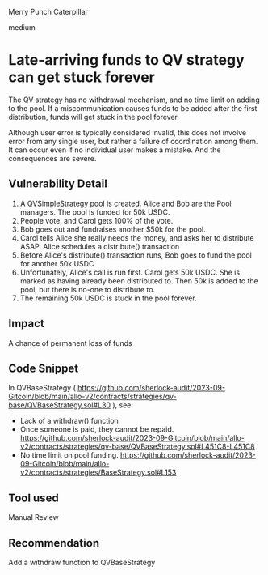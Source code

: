 Merry Punch Caterpillar

medium

# Late-arriving  funds to QV strategy can get stuck forever

The QV strategy has no withdrawal mechanism, and no time limit on adding to the pool. If a miscommunication causes funds to be added after the first distribution,  funds will get stuck in the pool forever.

Although user error is typically considered invalid, this does not involve error from any single user, but rather a failure of coordination among them. It can occur even if no individual user makes a mistake. And the consequences are severe.

## Vulnerability Detail

1. A QVSimpleStrategy pool is created. Alice and Bob are the Pool managers. The pool is funded for 50k USDC.
2. People vote, and Carol gets 100% of the vote.
3. Bob goes out and fundraises another $50k for the pool.
4. Carol tells Alice she really needs the money, and asks her to distribute ASAP. Alice schedules a distribute() transaction
5. Before Alice's distribute() transaction runs, Bob goes to fund the pool for another 50k USDC
6. Unfortunately, Alice's call is run first. Carol gets 50k USDC. She is marked as having already been distributed to. Then 50k is added to the pool, but there is no-one to distribute to.
7. The remaining 50k USDC is stuck in the pool forever.

## Impact

A chance of permanent loss of funds

## Code Snippet

In QVBaseStrategy ( https://github.com/sherlock-audit/2023-09-Gitcoin/blob/main/allo-v2/contracts/strategies/qv-base/QVBaseStrategy.sol#L30 ), see:

* Lack of  a withdraw() function
* Once someone is paid, they cannot be repaid. https://github.com/sherlock-audit/2023-09-Gitcoin/blob/main/allo-v2/contracts/strategies/qv-base/QVBaseStrategy.sol#L451C8-L451C8
* No time limit on pool funding. https://github.com/sherlock-audit/2023-09-Gitcoin/blob/main/allo-v2/contracts/strategies/BaseStrategy.sol#L153

## Tool used

Manual Review

## Recommendation

Add a withdraw function to QVBaseStrategy